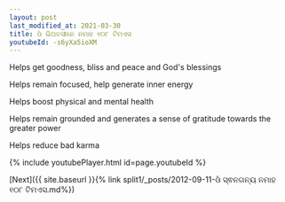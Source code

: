 ```yaml
---
layout: post
last_modified_at: 2021-03-30
title: ଓଁ ଭିଅତସୀନେ ନମାହ ୧୦୮ ଟିମଏସ
youtubeId: -s6yXa5ioXM
---
```

 
 
Helps get goodness, bliss and peace and God's blessings
 
Helps remain focused, help generate inner energy 
 
Helps boost physical and mental health 
 
Helps remain grounded and generates a sense of gratitude towards the greater power 
 
Helps reduce bad karma
 
 
 
 


{% include youtubePlayer.html id=page.youtubeId %}
 
[Next]({{ site.baseurl }}{% link  split1/_posts/2012-09-11-ଓଁ ସ୍ଵନଗନ୍ୟ ନମାହ ୧୦୮ ଟିମଏସ.md%})
 
